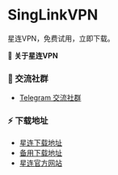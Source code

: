 # SingLinkVPN

星连VPN，免费试用，立即下载。

💌 **关于星连VPN**

### 🎁 交流社群

* [Telegram 交流社群](https://t.me/singlinkvpn)

### ⚡️ 下载地址

* [星连下载地址](https://singlink.cc)
* [备用下载地址](https://singlink02.com)
* [星连官方网站](https://singlinkvpn.com)

